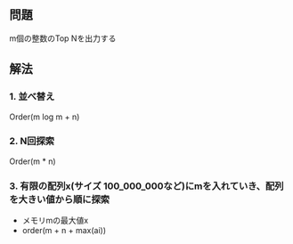 ## 問題
m個の整数のTop Nを出力する

## 解法
### 1. 並べ替え
Order(m log m + n)
### 2. N回探索
Order(m * n)

### 3. 有限の配列x(サイズ 100_000_000など)にmを入れていき、配列を大きい値から順に探索
- メモリmの最大値x
- order(m + n + max(ai))
